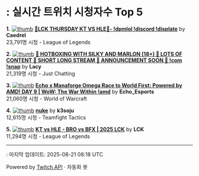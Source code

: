 # : 실시간 트위치 시청자수 Top 5

**1.** [![thumb](https://static-cdn.jtvnw.net/previews-ttv/live_user_caedrel-320x180.jpg)](https://twitch.tv/Caedrel)
**[🔴LCK THURSDAY KT VS HLE🔴-  !dpmlol !discord !displate](https://twitch.tv/Caedrel)** by **Caedrel**<br>23,791명 시청  - League of Legends

**2.** [![thumb](https://static-cdn.jtvnw.net/previews-ttv/live_user_lacy-320x180.jpg)](https://twitch.tv/Lacy)
**[🔴 HOTBOXING WITH SILKY AND MARLON (18+) 🔴 LOTS OF CONTENT 🔴 SHORT LONG STREAM 🔴 ANNOUNCEMENT SOON 🔴 !com !snap](https://twitch.tv/Lacy)** by **Lacy**<br>21,319명 시청  - Just Chatting

**3.** [![thumb](https://static-cdn.jtvnw.net/previews-ttv/live_user_echo_esports-320x180.jpg)](https://twitch.tv/Echo_Esports)
**[Echo x Manaforge Omega Race to World First: Powered by AMD!  DAY 9 | WoW: The War Within !amd](https://twitch.tv/Echo_Esports)** by **Echo_Esports**<br>21,060명 시청  - World of Warcraft

**4.** [![thumb](https://static-cdn.jtvnw.net/previews-ttv/live_user_k3soju-320x180.jpg)](https://twitch.tv/k3soju)
**[nuke](https://twitch.tv/k3soju)** by **k3soju**<br>12,615명 시청  - Teamfight Tactics

**5.** [![thumb](https://static-cdn.jtvnw.net/previews-ttv/live_user_lck-320x180.jpg)](https://twitch.tv/LCK)
**[KT vs HLE - BRO vs BFX | 2025 LCK](https://twitch.tv/LCK)** by **LCK**<br>11,294명 시청  - League of Legends


---
: 마지막 업데이트: 2025-08-21 08:18 UTC

Powered by [Twitch API](https://dev.twitch.tv/docs/api/reference) · 자동화 봇